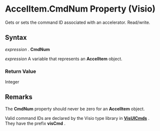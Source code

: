 
# AccelItem.CmdNum Property (Visio)

Gets or sets the command ID associated with an accelerator. Read/write.


## Syntax

 _expression_ . **CmdNum**

 _expression_ A variable that represents an **AccelItem** object.


### Return Value

Integer


## Remarks

The  **CmdNum** property should never be zero for an **AccelItem** object.

Valid command IDs are declared by the Visio type library in  **[VisUICmds](b956d178-eb19-5b64-189f-8bc774860758.md)** . They have the prefix **visCmd** .

